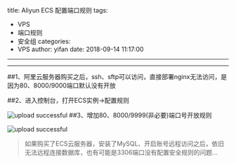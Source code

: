 title: Aliyun ECS 配置端口规则
tags:
  - VPS
  - 端口规则
  - 安全组
categories:
  - VPS
author: yifan
date: 2018-09-14 11:17:00
---
---
##1、阿里云服务器购买之后，ssh、sftp可以访问，直接部署nginx无法访问，是因为80、8000/9000端口默认没有开放
<!-- more -->
##2、进入控制台，打开ECS实例->配置规则

![upload successful](/images/pasted-23.png)
##3、增加80、8000/9999(非必要)端口号开放规则

![upload successful](/images/pasted-24.png)
> 如果购买了ECS云服务器，安装了MySQL、开启账号远程访问之后，依旧无法远程连接数据库，也有可能是3306端口没有配置安全规则的问题...